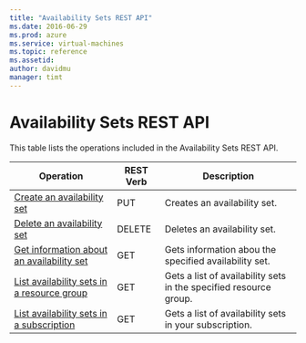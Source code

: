 ```yaml
---
title: "Availability Sets REST API"
ms.date: 2016-06-29
ms.prod: azure
ms.service: virtual-machines
ms.topic: reference
ms.assetid: 
author: davidmu
manager: timt
---
```

# Availability Sets REST API  
  
This table lists the operations included in the Availability Sets REST API.  
  
| Operation | REST Verb | Description | 
|---------|---------|-----------|
| [Create an availability set](availabilitysets/availabilitysets-create.md) |  PUT | Creates an availability set. |  
| [Delete an availability set](availabilitysets/availabilitysets-delete.md) | DELETE | Deletes an availability set. | 
| [Get information about an availability set](availabilitysets/availabilitysets-get.md) | GET | Gets information abou the specified availability set. |  
| [List availability sets in a resource group](availabilitysets/availabilitysets-list-resource-group.md) | GET | Gets a list of availability sets in the specified resource group. |
| [List availability sets in a subscription](availabilitysets/availabilitysets-list-subscription.md) | GET | Gets a list of availability sets in your subscription. |